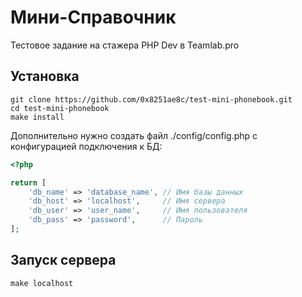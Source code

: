 # Мини-Справочник
Тестовое задание на стажера PHP Dev в Teamlab.pro

## Установка
```shell
git clone https://github.com/0x8251ae8c/test-mini-phonebook.git
cd test-mini-phonebook
make install
```
Дополнительно нужно создать файл ./config/config.php с конфигурацией подключения к БД:
```php
<?php

return [
    'db_name' => 'database_name', // Имя базы данных
    'db_host' => 'localhost',     // Имя сервера
    'db_user' => 'user_name',     // Имя пользователя
    'db_pass' => 'password',      // Пароль
];
```

## Запуск сервера
```shell
make localhost
```
